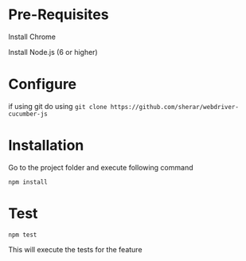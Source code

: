 # Pre-Requisites

Install Chrome

Install Node.js (6 or higher)

# Configure

if using git do using
`git clone https://github.com/sherar/webdriver-cucumber-js`

# Installation

Go to the project folder and execute following command

`npm install`

# Test

`npm test`

This will execute the tests for the feature
